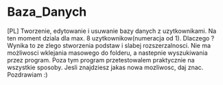 # Baza_Danych
[PL] Tworzenie, edytowanie i usuwanie bazy danych z uzytkownikami. Na ten moment dziala dla max. 8 uzytkownikow(numeracja od 1). Dlaczego ? Wynika to ze zlego stworzenia podstaw i slabej rozszerzalnosci. Nie ma możliwosci wklejania masowego do folderu, a nastepnie wyszukiwania przez program. Poza tym program przetestowalem praktycznie na wszystkie sposoby.  Jesli znajdziesz jakas nowa mozliwosc, daj znac.
Pozdrawiam :)
